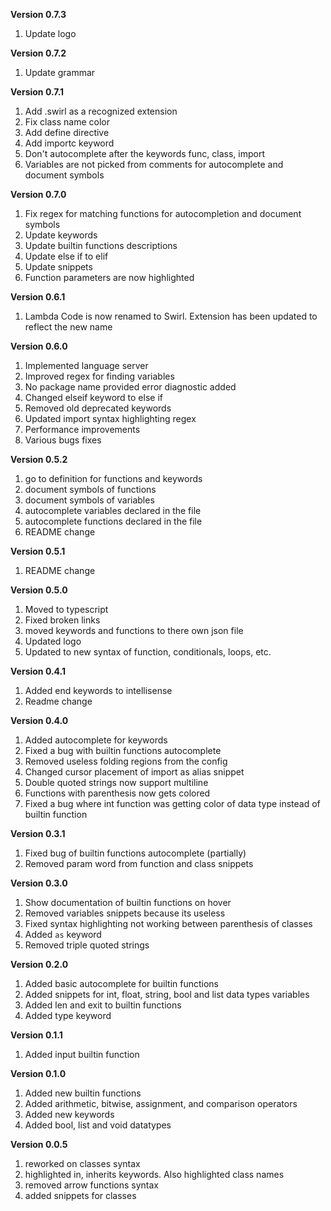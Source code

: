 **Version 0.7.3**
1. Update logo

**Version 0.7.2**
1. Update grammar

**Version 0.7.1**
1. Add .swirl as a recognized extension
1. Fix class name color
1. Add define directive
1. Add importc keyword
1. Don't autocomplete after the keywords func, class, import
1. Variables are not picked from comments for autocomplete and document symbols

**Version 0.7.0**

1. Fix regex for matching functions for autocompletion and document symbols
1. Update keywords
1. Update builtin functions descriptions
1. Update else if to elif
1. Update snippets
1. Function parameters are now highlighted

**Version 0.6.1**

1. Lambda Code is now renamed to Swirl. Extension has been updated to reflect the new name

**Version 0.6.0**

1. Implemented language server
1. Improved regex for finding variables
1. No package name provided error diagnostic added
1. Changed elseif keyword to else if
1. Removed old deprecated keywords
1. Updated import syntax highlighting regex
1. Performance improvements
1. Various bugs fixes

**Version 0.5.2**

1. go to definition for functions and keywords
1. document symbols of functions
1. document symbols of variables
1. autocomplete variables declared in the file
1. autocomplete functions declared in the file
1. README change

**Version 0.5.1**

1. README change

**Version 0.5.0**

1. Moved to typescript
1. Fixed broken links
1. moved keywords and functions to there own json file
1. Updated logo
1. Updated to new syntax of function, conditionals, loops, etc.

**Version 0.4.1**

1. Added end keywords to intellisense
2. Readme change

**Version 0.4.0**

1. Added autocomplete for keywords
2. Fixed a bug with builtin functions autocomplete
3. Removed useless folding regions from the config
4. Changed cursor placement of import as alias snippet
5. Double quoted strings now support multiline
6. Functions with parenthesis now gets colored
7. Fixed a bug where int function was getting color of data type instead of builtin function

**Version 0.3.1**

1. Fixed bug of builtin functions autocomplete (partially)
2. Removed param word from function and class snippets

**Version 0.3.0**

1. Show documentation of builtin functions on hover
2. Removed variables snippets because its useless
3. Fixed syntax highlighting not working between parenthesis of classes
4. Added `as` keyword
5. Removed triple quoted strings

**Version 0.2.0**

1. Added basic autocomplete for builtin functions
2. Added snippets for int, float, string, bool and list data types variables
3. Added len and exit to builtin functions
4. Added type keyword

**Version 0.1.1**

1. Added input builtin function

**Version 0.1.0**

1. Added new builtin functions
2. Added arithmetic, bitwise, assignment, and comparison operators
3. Added new keywords
4. Added bool, list and void datatypes

**Version 0.0.5**

1. reworked on classes syntax
2. highlighted in, inherits keywords. Also highlighted class names
3. removed arrow functions syntax
4. added snippets for classes
